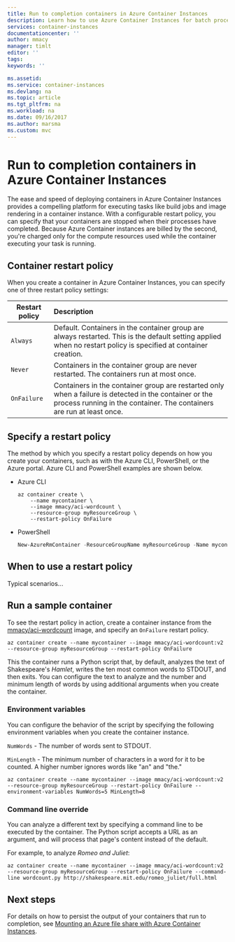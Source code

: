 ```yaml
---
title: Run to completion containers in Azure Container Instances
description: Learn how to use Azure Container Instances for batch processes like build jobs and image rendering.
services: container-instances
documentationcenter: ''
author: mmacy
manager: timlt
editor: ''
tags:
keywords: ''

ms.assetid:
ms.service: container-instances
ms.devlang: na
ms.topic: article
ms.tgt_pltfrm: na
ms.workload: na
ms.date: 09/16/2017
ms.author: marsma
ms.custom: mvc
---
```


# Run to completion containers in Azure Container Instances

The ease and speed of deploying containers in Azure Container Instances provides a compelling platform for executing tasks like build jobs and image rendering in a container instance. With a configurable restart policy, you can specify that your containers are stopped when their processes have completed. Because Azure Container instances are billed by the second, you're charged only for the compute resources used while the container executing your task is running.

## Container restart policy

When you create a container in Azure Container Instances, you can specify one of three restart policy settings:

| Restart policy   | Description |
| ---------------- | :---------- |
| `Always` | Default. Containers in the container group are always restarted. This is the default setting applied when no restart policy is specified at container creation. |
| `Never` | Containers in the container group are never restarted. The containers run at most once. |
| `OnFailure` | Containers in the container group are restarted only when a failure is detected in the container or the process running in the container. The containers are run at least once. |

## Specify a restart policy

The method by which you specify a restart policy depends on how you create your containers, such as with the Azure CLI, PowerShell, or the Azure portal. Azure CLI and PowerShell examples are shown below.

* Azure CLI

  ```azurecli-interactive
  az container create \
      --name mycontainer \
      --image mmacy/aci-wordcount \
      --resource-group myResourceGroup \
      --restart-policy OnFailure
  ```

* PowerShell

  ```powershell
  New-AzureRmContainer -ResourceGroupName myResourceGroup -Name mycontainer -Image mmacy/aci-helloworld -RestartPolicy OnFailure
  ```

## When to use a restart policy

Typical scenarios...

## Run a sample container

To see the restart policy in action, create a container instance from the [mmacy/aci-wordcount](https://hub.docker.com/r/mmacy/aci-wordcount/) image, and specify an `OnFailure` restart policy.

```azurecli-interactive
az container create --name mycontainer --image mmacy/aci-wordcount:v2 --resource-group myResourceGroup --restart-policy OnFailure
```

This the container runs a Python script that, by default, analyzes the text of Shakespeare's *Hamlet*, writes the ten most common words to STDOUT, and then exits. You can configure the text to analyze and the number and minimum length of words by using additional arguments when you create the container.

### Environment variables

You can configure the behavior of the script by specifying the following environment variables when you create the container instance.

`NumWords` - The number of words sent to STDOUT.

`MinLength` - The minimum number of characters in a word for it to be counted. A higher number ignores words like "an" and "the."

```azurecli-interactive
az container create --name mycontainer --image mmacy/aci-wordcount:v2 --resource-group myResourceGroup --restart-policy OnFailure --environment-variables NumWords=5 MinLength=8
```

### Command line override

You can analyze a different text by specifying a command line to be executed by the container. The Python script accepts a URL as an argument, and will process that page's content instead of the default.

For example, to analyze *Romeo and Juliet*:

```azurecli-interactive
az container create --name mycontainer --image mmacy/aci-wordcount:v2 --resource-group myResourceGroup --restart-policy OnFailure --command-line wordcount.py http://shakespeare.mit.edu/romeo_juliet/full.html
```

## Next steps

For details on how to persist the output of your containers that run to completion, see [Mounting an Azure file share with Azure Container Instances](container-instances-mounting-azure-files-volume.md).